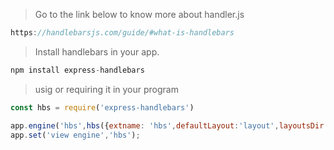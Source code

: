  
 
 > Go to the link below to know more about handler.js
 ```javascript
 https://handlebarsjs.com/guide/#what-is-handlebars
 ```

 > Install handlebars in your app.

 ```javascript 
 npm install express-handlebars
 
 ```
 >usig or requiring it in your program

 ```javascript
const hbs = require('express-handlebars')

app.engine('hbs',hbs({extname: 'hbs',defaultLayout:'layout',layoutsDir:__dirname + '/views'/'layout'}))
app.set('view engine','hbs');
```
